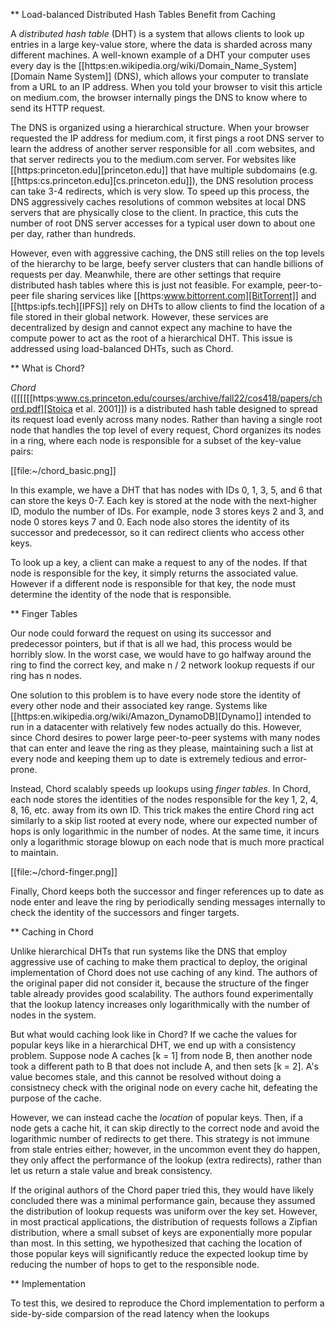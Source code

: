 **  Load-balanced Distributed Hash Tables Benefit from Caching

A *distributed hash table* (DHT) is a system that allows clients to look up entries in a large
key-value store, where the data is sharded across many different machines. A well-known example of a
DHT your computer uses every day is the [[https:en.wikipedia.org/wiki/Domain_Name_System][Domain Name System]] (DNS), which allows your computer to
translate from a URL to an IP address. When you told your browser to visit this article on
medium.com, the browser internally pings the DNS to know where to send its HTTP request.

The DNS is organized using a hierarchical structure. When your browser requested the IP address for
medium.com, it first pings a root DNS server to learn the address of another server responsible for
all .com websites, and that server redirects you to the medium.com server. For websites like
[[https:princeton.edu][princeton.edu]] that have multiple subdomains (e.g. [[https:cs.princeton.edu][cs.princeton.edu]]), the DNS resolution process can
take 3-4 redirects, which is very slow. To speed up this process, the DNS aggressively caches
resolutions of common websites at local DNS servers that are physically close to the client. In
practice, this cuts the number of root DNS server accesses for a typical user down to about one per
day, rather than hundreds.

However, even with aggressive caching, the DNS still relies on the top levels of the hierarchy to be
large, beefy server clusters that can handle billions of requests per day. Meanwhile, there are
other settings that require distributed hash tables where this is just not feasible. For example,
peer-to-peer file sharing services like [[https:www.bittorrent.com][BitTorrent]] and [[https:ipfs.tech][IPFS]] rely on DHTs to allow clients to find
the location of a file stored in their global network. However, these services are decentralized by
design and cannot expect any machine to have the compute power to act as the root of a hierarchical
DHT. This issue is addressed using load-balanced DHTs, such as Chord.


**  What is Chord?

*Chord* ([[[[[[https:www.cs.princeton.edu/courses/archive/fall22/cos418/papers/chord.pdf][Stoica et al. 2001]]) is a distributed hash table designed to spread its request load evenly across
many nodes. Rather than having a single root node that handles the top level of every request, Chord
organizes its nodes in a ring, where each node is responsible for a subset of the key-value pairs:

[[file:~/chord_basic.png]]

In this example, we have a DHT that has nodes with IDs 0, 1, 3, 5, and 6 that can store the keys
0-7. Each key is stored at the node with the next-higher ID, modulo the number of IDs. For example,
node 3 stores keys 2 and 3, and node 0 stores keys 7 and 0. Each node also stores the identity of
its successor and predecessor, so it can redirect clients who access other keys.

To look up a key, a client can make a request to any of the nodes. If that node is responsible for
the key, it simply returns the associated value. However if a different node is responsible for that
key, the node must determine the identity of the node that is responsible.


**  Finger Tables

Our node could forward the request on using its successor and predecessor pointers, but if that is
all we had, this process would be horribly slow. In the worst case, we would have to go halfway
around the ring to find the correct key, and make n / 2 network lookup requests if our ring has n
nodes.

One solution to this problem is to have every node store the identity of every other node and their
associated key range. Systems like [[https:en.wikipedia.org/wiki/Amazon_DynamoDB][Dynamo]] intended to run in a datacenter with relatively few nodes
actually do this. However, since Chord desires to power large peer-to-peer systems with many nodes
that can enter and leave the ring as they please, maintaining such a list at every node and keeping
them up to date is extremely tedious and error-prone. 

Instead, Chord scalably speeds up lookups using *finger tables*. In Chord, each node stores the
identities of the nodes responsible for the key 1, 2, 4, 8, 16, etc. away from its own ID. This
trick makes the entire Chord ring act similarly to a skip list rooted at every node, where our
expected number of hops is only logarithmic in the number of nodes. At the same time, it incurs only
a logarithmic storage blowup on each node that is much more practical to maintain.

[[file:~/chord-finger.png]]

Finally, Chord keeps both the successor and finger references up to date as node enter and leave the
ring by periodically sending messages internally to check the identity of the successors and finger
targets.


** Caching in Chord

Unlike hierarchical DHTs that run systems like the DNS that employ aggressive use of caching to make
them practical to deploy, the original implementation of Chord does not use caching of any kind. The
authors of the original paper did not consider it, because the structure of the finger table already
provides good scalability. The authors found experimentally that the lookup latency increases only
logarithmically with the number of nodes in the system.

But what would caching look like in Chord? If we cache the values for popular keys like in a
hierarchical DHT, we end up with a consistency problem. Suppose node A caches [k = 1] from node B, then
another node took a different path to B that does not include A, and then sets [k = 2]. A's value
becomes stale, and this cannot be resolved without doing a consistnecy check with the
original node on every cache hit, defeating the purpose of the cache.

However, we can instead cache the *location* of popular keys. Then, if a node gets a cache hit, it
can skip directly to the correct node and avoid the logarithmic number of redirects to get
there. This strategy is not immune from stale entries either; however, in the uncommon event
they do happen, they only affect the performance of the lookup (extra redirects), rather than let us
return a stale value and break consistency.

If the original authors of the Chord paper tried this, they would have likely concluded there was a
minimal performance gain, because they assumed the distribution of lookup requests was uniform over
the key set. However, in most practical applications, the distribution of requests follows a Zipfian
distribution, where a small subset of keys are exponentially more popular than most. In this
setting, we hypothesized that caching the location of those popular keys will significantly reduce
the expected lookup time by reducing the number of hops to get to the responsible node.


** Implementation

To test this, we desired to reproduce the Chord implementation to perform a side-by-side comparsion
of the read latency when the lookups
